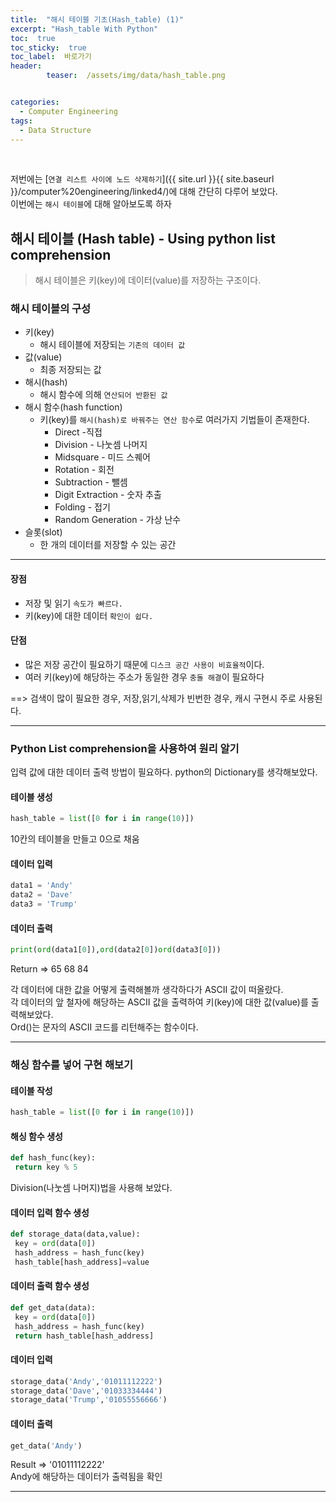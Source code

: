```yaml
---
title:  "해시 테이블 기초(Hash_table) (1)"  
excerpt: "Hash_table With Python"
toc:  true
toc_sticky:  true
toc_label:  바로가기
header:
        teaser:  /assets/img/data/hash_table.png


categories:
  - Computer Engineering
tags:
  - Data Structure
---
```

<br/>

저번에는 [`연결 리스트 사이에 노드 삭제하기`]({{ site.url }}{{ site.baseurl }}/computer%20engineering/linked4/)에 대해 간단히 다루어 보았다.<br/>
이번에는 `해시 테이블`에 대해 알아보도록 하자 <br/>

## 해시 테이블 (Hash table) - Using python list comprehension
>해시 테이블은 키(key)에 데이터(value)를 저장하는 구조이다. <br/>

### 해시 테이블의 구성
* 키(key)
    * 해시 테이블에 저장되는 `기존의 데이터 값`
* 값(value)
    * 최종 저장되는 값
* 해시(hash)
    * 해시 함수에 의해 `연산되어 반환된 값`
* 해시 함수(hash function)
    * 키(key)를 `해시(hash)로 바꿔주는 연산 함수`로 여러가지 기법들이 존재한다.
        * Direct -직접
        * Division - 나눗셈 나머지
        * Midsquare - 미드 스퀘어
        * Rotation - 회전
        * Subtraction - 뺄셈
        * Digit Extraction - 숫자 추출
        * Folding - 접기
        * Random Generation - 가상 난수
* 슬롯(slot)
    * 한 개의 데이터를 저장할 수 있는 공간

---
#### 장점

* 저장 및 읽기 `속도가 빠르다.`
* 키(key)에 대한 데이터 `확인이 쉽다.`

#### 단점

* 많은 저장 공간이 필요하기 때문에 `디스크 공간 사용이 비효율적`이다.
* 여러 키(key)에 해당하는 주소가 동일한 경우 `충돌 해결`이 필요하다

==> 검색이 많이 필요한 경우, 저장,읽기,삭제가 빈번한 경우, 캐시 구현시 주로 사용된다.

---

### Python List comprehension을 사용하여 원리 알기
입력 값에 대한 데이터 출력 방법이 필요하다.
python의 Dictionary를 생각해보았다.

#### 테이블 생성
```python
hash_table = list([0 for i in range(10)])
```
10칸의 테이블을 만들고 0으로 채움

#### 데이터 입력
```python
data1 = 'Andy'
data2 = 'Dave'
data3 = 'Trump'
```

#### 데이터 출력
```python
print(ord(data1[0]),ord(data2[0])ord(data3[0]))
```
Return => 65 68 84 <br/>

각 데이터에 대한 값을 어떻게 출력해볼까 생각하다가 ASCII 값이 떠올랐다.<br/>
각 데이터의 앞 철자에 해당하는 ASCII 값을 출력하여 키(key)에 대한 값(value)를 출력해보았다.<br/>
Ord()는 문자의 ASCII 코드를 리턴해주는 함수이다.

---

### 해싱 함수를 넣어 구현 해보기

#### 테이블 작성
```python
hash_table = list([0 for i in range(10)])
```

#### 해싱 함수 생성
```python
def hash_func(key):
 return key % 5
```
Division(나눗셈 나머지)법을 사용해 보았다.

#### 데이터 입력 함수 생성
```python
def storage_data(data,value):
 key = ord(data[0])
 hash_address = hash_func(key)
 hash_table[hash_address]=value
```

#### 데이터 출력 함수 생성
```python
def get_data(data):
 key = ord(data[0])
 hash_address = hash_func(key)
 return hash_table[hash_address]
```

#### 데이터 입력
```python
storage_data('Andy','01011112222')
storage_data('Dave','01033334444')
storage_data('Trump','01055556666')
```

#### 데이터 출력
```python
get_data('Andy')
```
Result => '01011112222' <br/>
Andy에 해당하는 데이터가 출력됨을 확인

---